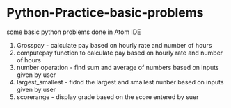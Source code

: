 # Python-Practice-basic-problems
some basic python problems done in Atom IDE

1) Grosspay - calculate pay based on hourly rate and number of hours
2) computepay function to calculate pay based on hourly rate and number of hours
3) number operation - find sum and average of numbers based on inputs given by user
4) largest_smallest - fidnd the largest and smallest nunber based on inputs given by user
5) scorerange -  display grade based on the score entered by suer
